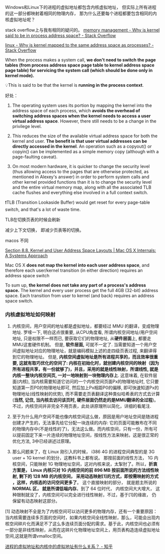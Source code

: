 Windows和Linux下的进程的虚拟地址都包含内核虚拟地址， 但实际上所有进程的这一部分都映射着相同的物理内存， 那为什么还要每个进程都要包含相同的内核虚拟地址呢？

stack overflow上与我有相同的疑问的。
[memory management - Why is kernel said to be in process address space? - Stack Overflow](https://stackoverflow.com/questions/7275689/why-is-kernel-said-to-be-in-process-address-space)

[linux - Why is kernel mapped to the same address space as processes? - Stack Overflow](https://stackoverflow.com/questions/13013491/why-is-kernel-mapped-to-the-same-address-space-as-processes)


When the process makes a system call, **we don't need to switch the page tables (from process address space page table to kernel address space page table) for servicing the system call (which should be done only in kernel mode).** 

💡This is said to be that the kernel is **running in the process context**.

好处：

1. The operating system uses its portion by mapping the kernel into the address space of each process, which **avoids the overhead of switching address spaces when the kernel needs to access a user virtual address space**. However, there still needs to be a change in the privilege level.

2. This reduces the size of the available virtual address space for both the kernel and user. **The benefit is that user virtual addresses can be directly accessed in the kernel**. An operation such as a copyout() or copyin() can be implemented as a simple memory copy (although with a page-faulting caveat).

3. On most modern hardware, it is quicker to change the security level (thus allowing access to the pages that are otherwise protected, as mentioned in Alexey's answer) in order to perform system calls and other kernel provided functions than it is to change the security level and the entire virtual memory map, along with all the associated TLB cache flushes and everything else involved in a full context switch.


❗TLB (Transition Lookaside Buffer) would get reset for every page-table switch, and that's a lot of waste time.

TLB在切换页表的时候会刷新

减少上下文切换， 即减少页表等的切换。


macos 不同

[Section 8.8. Kernel and User Address Space Layouts | Mac OS X Internals: A Systems Approach](https://flylib.com/books/en/3.126.1.91/1/)


Mac OS X **does not map the kernel into each user address space**, and therefore each user/kernel transition (in either direction) requires an address space switch

To sum up, **the kernel does not take any part of a process's address space.** The kernel and every user process get the full 4GB (32-bit) address space. Each transition from user to kernel (and back) requires an address space switch.

### 内核虚拟地址如何映射
1. 内核空间，用户空间的地址都是虚拟地址，都要经过 MMU 的翻译，变成物理地址. 罗嗦一下, 明白这点很重要, 从CPU角度看, 所谓内核空间地址/用户空间地址, 只是权限不一样而已, 要获取它们的物理地址, 从**硬件层面**上, 都要走MMU这套硬件机制。 但是, **软件层面,** 可就不一定了. 当需要知道一个用户空间虚拟地址对应的物理地址，就是编码模拟上述的走四级页表过程, 来翻译得到它的物理地址。 但是, **内核空间虚拟地址是所有进程共享的，而且效率很重要, 这就有取巧优化的空间了: 内核在初始化时，就创建内核空间的映射（因为所有进程共享，有一份就够了)，并且，采用的就是线性映射，所谓线性, 就是内核一整块内核空间页, 一对一地映射到一块物理内存上**. 这意味着, 在软件层面(内核), 当内核需要知道它访问的一个内核空间页面Px的物理地址时, 它只要知道第一页P0的物理地址即可, 然后加上Px相距P0的偏移, 即可快速知道Px的物理地址(线性映射的优势), 而不需要走页表翻译这种类似哈希表的方式去计算(**当然, 记住, 当内核去访问该页时, 硬件层面仍然走的是MMU翻译的全过程**)。不过，内核空间并非完全不用页表，此处讲原理所以简化，详细的看尾注.

2. 至于为什么用户空间不能也像内核空间这么做，原因是用户地址空间是随进程创建才产生的，无法事先给它分配一块连续的内存: 它的页面可能散布在不同的物理内存中(不是线性的了)，无法这么做。而内核空间，只有一份，所有可以提前固定下来一片连续的物理地址空间，按线性方法来映射。这是很正常的优化方法, 3中已经讲述过原理。

3. 那么问题来了，在 Linux 刚引入的时候， i386 4G 的进程空间典型的是 3G user + 1G kernel 的划分，这教科书上都有说。 那按前面的线性方法， 1G 内核空间，只能映射 1G 物理地址空间，这对内核来说，太掣肘了。所以，**折衷方案是， Linux 内核只对 1G 内核空间的前 896 MB 按前面所说的方法线性映射, 剩下的 128 MB 的内核空间， 采用动态映射[1]的方式，即按需映射的方式 ，这样，内核态的访问空间更多了**。 这个直接映射的部分， 就是题主所说的 **NORMAL 区， 就是所谓低端内存**。到了 64 位时代， 内核空间大大增大， 这种限制就没了，内核空间可以完全进行线性映射，不过，基于[1]的缘故， 仍保留有动态映射这部分。

  

[1] 动态映射不全是为了内核空间可以访问更多的物理内存，还有一个重要原因： 当内核需要连续多页面的空间时，如果内核空间全线性映射，那么，可能会出现内核空间碎片化而满足不了这么多连续页面分配的需求。基于此，内核空间也必须有一部分是非线性映射，从而在这碎片化物理地址空间上，用页表构造连续虚拟地址空间,这就是所谓vmalloc空间。

[进程的虚拟地址和内核中的虚拟地址有什么关系？ - 知乎](https://www.zhihu.com/question/34787574)